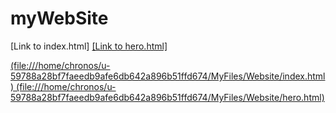 # myWebSite
[Link to index.html] <a href="(file:///home/chronos/u-59788a28bf7faeedb9afe6db642a896b51ffd674/MyFiles/Website/index.html)">
[Link to hero.html] <a href="(file:///home/chronos/u-59788a28bf7faeedb9afe6db642a896b51ffd674/MyFiles/Website/hero.html)">


(file:///home/chronos/u-59788a28bf7faeedb9afe6db642a896b51ffd674/MyFiles/Website/index.html)
(file:///home/chronos/u-59788a28bf7faeedb9afe6db642a896b51ffd674/MyFiles/Website/hero.html)
